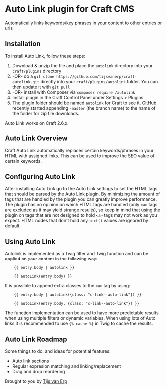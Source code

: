 # Auto Link plugin for Craft CMS

Automatically links keywords/key phrases in your content to other entries or urls

## Installation

To install Auto Link, follow these steps:

1. Download & unzip the file and place the `autolink` directory into your `craft/plugins` directory
2.  -OR- do a `git clone https://github.com/tijsvanerp/craft-autolink.git` directly into your `craft/plugins/autolink` folder.  You can then update it with `git pull`
3.  -OR- install with Composer via `composer require /autolink`
4. Install plugin in the Craft Control Panel under Settings > Plugins
5. The plugin folder should be named `autolink` for Craft to see it.  GitHub recently started appending `-master` (the branch name) to the name of the folder for zip file downloads.

Auto Link works on Craft 2.6.x.

## Auto Link Overview

Craft Auto Link automatically replaces certain keywords/phrases in your HTML with assigned links. This can be used to improve the SEO value of certain keywords.

## Configuring Auto Link
After installing Auto Link go to the Auto Link settings to set the HTML tags that should be parsed by the Auto Link plugin. By minimizing the amount of tags that are handled by the plugin you can greatly improve performance. The plugin has no opinion on which HTML tags are handled (only `<a>` tags are excluded as it may yield strange results), so keep in mind that using the plugin on tags that are not designed to hold `<a>` tags may not work as you expect. HTML nodes that don't hold any `text()` values are ignored by default.
## Using Auto Link

Autolink is implemented as a Twig filter and Twig function and can be applied on your content in the following way:
```twig
    {{ entry.body | autolink }}

    {{ autoLink(entry.body) }}
```
It is possible to append extra classes to the `<a>` tag by using:
```twig
    {{ entry.body | autoLink({class: "c-link--auto-link"}) }}

    {{ autoLink(entry.body, {class: "c-link--auto-link"}) }}
```

The function implementation can be used to have more predictable results when using multiple filters or dynamic variables.
When using lots of Auto links it is recommended to use `{% cache %}` in Twig to cache the results.

## Auto Link Roadmap

Some things to do, and ideas for potential features:
* Auto link sections
* Regular expresion matching and linking/replacement
* Drag and drop reordering

Brought to you by [Tijs van Erp](https://github.com/tijsvanerp)
